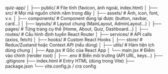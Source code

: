 quiz-app/
│
├── public/                 # File tĩnh (favicon, ảnh ngoài, index.html)
│
├── src/                    # Mọi mã nguồn chính nằm trong đây
│   ├── assets/             # Ảnh, icon, font, v.v.
│   ├── components/         # Component dùng lại được (button, navbar, card...)
│   ├── layouts/            # Layout chung (MainLayout, AdminLayout...)
│   ├── pages/              # Từng trang cụ thể (Home, About, Quiz, Dashboard...)
│   ├── routes/             # Cấu hình định tuyến React Router
│   ├── services/           # API calls (axios, fetch)
│   ├── hooks/              # Custom React Hooks
│   ├── store/              # Redux/Zustand hoặc Context API (nếu dùng)
│   ├── utils/              # Hàm tiện ích dùng chung
│   ├── App.jsx             # Gốc của React App
│   └── main.jsx            # Điểm vào chính (render root)
│
├── .env                   # Biến môi trường (API URL, keys...)
├── .gitignore
├── index.html             # Entry HTML (dùng trong Vite)
├── package.json
└── vite.config.js / cra config


